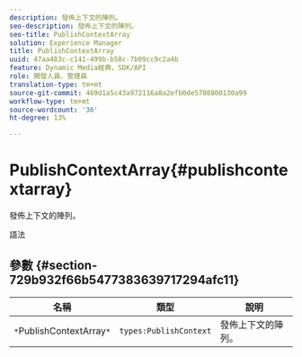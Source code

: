 ```yaml
---
description: 發佈上下文的陣列。
seo-description: 發佈上下文的陣列。
seo-title: PublishContextArray
solution: Experience Manager
title: PublishContextArray
uuid: 47aa483c-c141-499b-b58c-7b09cc9c2a4b
feature: Dynamic Media經典，SDK/API
role: 開發人員、管理員
translation-type: tm+mt
source-git-commit: 469d1a5c43a972116a8a2efb0de5708800130a99
workflow-type: tm+mt
source-wordcount: '36'
ht-degree: 13%

---
```



# PublishContextArray{#publishcontextarray}

發佈上下文的陣列。

語法

## 參數 {#section-729b932f66b5477383639717294afc11}

| 名稱 | 類型 | 說明 |
|---|---|---|
| `*`PublishContextArray`*` | `types:PublishContext` | 發佈上下文的陣列。 |

